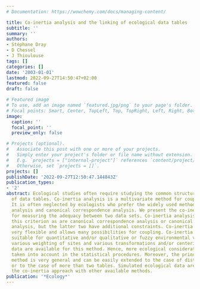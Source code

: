 ```yaml
---
# Documentation: https://wowchemy.com/docs/managing-content/

title: Co-inertia analysis and the linking of ecological data tables
subtitle: ''
summary: ''
authors:
- Stéphane Dray
- D Chessel
- J Thioulouse
tags: []
categories: []
date: '2003-01-01'
lastmod: 2022-09-27T14:50:47+02:00
featured: false
draft: false

# Featured image
# To use, add an image named `featured.jpg/png` to your page's folder.
# Focal points: Smart, Center, TopLeft, Top, TopRight, Left, Right, BottomLeft, Bottom, BottomRight.
image:
  caption: ''
  focal_point: ''
  preview_only: false

# Projects (optional).
#   Associate this post with one or more of your projects.
#   Simply enter your project's folder or file name without extension.
#   E.g. `projects = ["internal-project"]` references `content/project/deep-learning/index.md`.
#   Otherwise, set `projects = []`.
projects: []
publishDate: '2022-09-27T12:50:47.144843Z'
publication_types:
- '2'
abstract: Ecological studies often require studying the common structure of a pair
  of data tables. Co-inertia analysis is a multivariate method for coupling two tables.
  It is often neglected by ecologists who prefer the widely used methods of redundancy
  analysis and canonical correspondence analysis. We present the co-inertia criterion
  for measuring the adequacy between two data sets. Co-inertia analysis is based on
  this criterion as are canonical correspondence analysis or canonical correlation
  analysis, but the latter two have additional constraints. Co-inertia analysis is
  very flexible and allows many possibilities for coupling. Co-inertia analysis is
  suitable for quantitative and/or qualitative or fuzzy environmental variables. Moreover,
  various weighting of sites and various transformations and/or centering of species
  data are available for this method. Hence, more ecological considerations can be
  taken into account in the statistical procedures. Moreover, the principle of this
  method is very general and can be easily extended to the case of distance matrices
  or to the case of more than two tables. Simulated ecological data are used to compare
  the co-inertia approach with other available methods.
publication: '*Ecology*'
---
```

